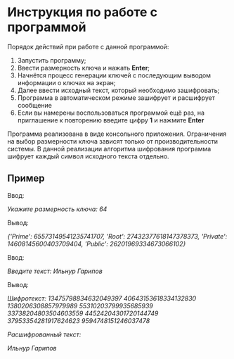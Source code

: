 # Инструкция по работе с программой
Порядок действий при работе с данной программой:

1. Запустить программу;
2. Ввести размерность ключа и нажать **Enter**;
3. Начнётся процесс генерации ключей с последующим выводом информации о ключах на экран;
4. Далее ввести исходный текст, который необходимо зашифровать;
5. Программа в автоматическом режиме зашифрует и расшифрует сообщение
6. Если вы намерены воспользоваться программой ещё раз, на приглашение к повторению введите цифру **1** и нажмите **Enter**

Программа реализована в виде консольного приложения.  Ограничения на выбор размерности ключа зависят только от производительности системы.
В данной реализации алгоритма шифрования программа шифрует каждый символ исходного текста отдельно.

## Пример

Ввод: 

*Укажите размерность ключа: 64*


Вывод:

*{'Prime': 65573149541235741707, 'Root': 27432377618147378373, 'Private': 14608145600403709404, 'Public': 26201969334673066102}*


Ввод: 

*Введите текст: Ильнур Гарипов*

Вывод:

*Шифротекст:*
*13475798834632049397 40643153618334132830 1380206308857979989 55310203799935685939 33738204803504603559 44524204301720144749 37953354281917624623 9594748151246037478*

*Расшифрованный текст:*

*Ильнур Гарипов*
